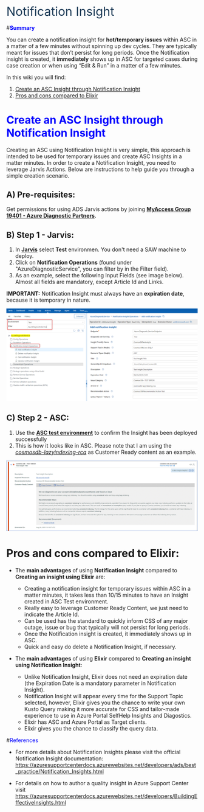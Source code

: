<p style='margin-top:18pt;margin-bottom:7pt;line-height:29pt;font-family:&amp;quot;
font-size:24.0pt;color:#1C3A56'>Notification Insight</p>

#<span style="color:blue">**Summary**</span>

You can create a notification insight for **hot/temporary issues** within ASC in a matter of a few minutes without spinning up dev cycles. They are typically meant for issues that don’t persist for long periods. Once the Notification insight is created, it **immediately** shows up in ASC for targeted cases during case creation or when using “Edit & Run” in a matter of a few minutes. 

In this wiki you will find:
1. [Create an ASC Insight through Notification Insight](#create-an-asc-insight-through-notification-insight)
2. [Pros and cons compared to Elixir](#pros-and-cons-compared-to-elixir)

# <span style="color:blue"> **Create an ASC Insight through Notification Insight**</span>

Creating an ASC using Notification Insight is very simple, this approach is intended to be used for temporary issues and create ASC Insights in a matter minutes. In order to create a Notification Insight, you need to leverage Jarvis Actions. Below are instructions to help guide you through a simple creation scenario.

## A) Pre-requisites:
Get permissions for using ADS Jarvis actions by joining [**MyAccess Group 19401 - Azure Diagnostic Partners**](https://myaccess/identityiq/home.jsf).

## B) Step 1 - Jarvis:
1. In [**Jarvis**](https://jarvis-west.dc.ad.msft.net/actions) select **Test** environmen. You don't need a SAW machine to deploy.  
1. Click on **Notification Operations** (found under "AzureDiagnosticService", you can filter by in the Filter field).
1. As an example, select the following Input Fields (see image below). Almost all fields are mandatory, except Article Id and Links. 

**IMPORTANT:** Notification Insight must always have an **expiration date**, because it is temporary in nature.

![Jarvis image](/.attachments/image-b3ff7efe-9aeb-4461-90fb-46920f736dc8.png)

## C) Step 2 - ASC:
1. Use the [**ASC test environment**](https://azuresupportcentertest.azurewebsites.net/caseoverview) to confirm the Insight has been deployed successfully 
1. This is how it looks like in ASC. Please note that I am using the [_cosmosdb-lazyindexing-rca_](https://github.com/Azure/SelfHelpContent/blob/master/articles/microsoft.cosmosdb/cosmosdb-lazyindexing-rca.md) as Customer Ready content as an example.

![ASC test environment image](/.attachments/image-552d4e28-0f72-4214-9c7c-606dbb0c10f3.png)


# Pros and cons compared to Elixir:
- The **main advantages** of using **Notification Insight** compared to **Creating an insight using Elixir** are:
  - Creating a notification insight for temporary issues within ASC in a matter minutes, it takes less than 10/15 minutes to have an Insight created in ASC Test environment.
  - Really easy to leverage Customer Ready Content, we just need to indicate the Article Id.
  - Can be used has the standard to quickly inform CSS of any major outage, issue or bug that typically will not persist for long periods.
  - Once the Notification insight is created, it immediately shows up in ASC.
  - Quick and easy do delete a Notification Insight, if necessary.

- The **main advantages** of using **Elixir** compared to **Creating an insight using Notification Insight**:
  - Unlike Notification Insight, Elixir does not need an expiration date (the Expiration Date is a mandatory parameter in Notification Insight).
  - Notification Insight will appear every time for the Support Topic selected, however, Elixir gives you the chance to write your own Kusto Query making it more accurate for CSS and tailor-made experience to use in Azure Portal SelfHelp Insights and Diagostics. 
  - Elixir has ASC and Azure Portal as Target clients.
  - Elixir gives you the chance to classify the query data. 

#<span style="color:blue">References</span>
- For more details about Notification Insights please visit the official Notification Insight documentation:
https://azuresupportcenterdocs.azurewebsites.net/developers/ads/best_practice/Notification_Insights.html
	
- For details on how to author a quality insight in Azure Support Center visit https://azuresupportcenterdocs.azurewebsites.net/developers/BuildingEffectiveInsights.html